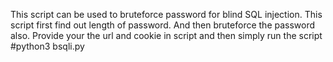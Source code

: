 This script can be used to bruteforce password for blind SQL injection. 
This script first find out length of password.
And then bruteforce the password also.
Provide your the url and cookie in script and then simply run the script
#python3 bsqli.py
